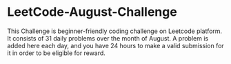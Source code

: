 # LeetCode-August-Challenge
This Challenge is beginner-friendly coding challenge on Leetcode platform. It consists of 31 daily problems over the month of August. A problem is added here each day, and you have 24 hours to make a valid submission for it in order to be eligible for reward.

